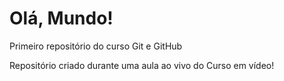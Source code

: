 # Olá, Mundo!
 Primeiro repositório do curso Git e GitHub

Repositório criado durante uma aula ao vivo do Curso em vídeo!